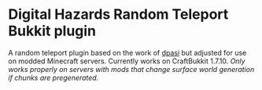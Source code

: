 # Digital Hazards Random Teleport Bukkit plugin

A random teleport plugin based on the work of [dpasi](https://dev.bukkit.org/projects/random-teleport) but adjusted for use on modded Minecraft servers.
Currently works on CraftBukkit 1.7.10.
*Only works properly on servers with mods that change surface world generation if chunks are pregenerated.*